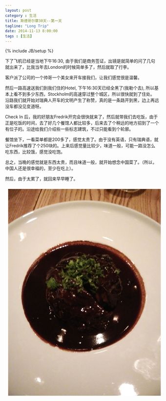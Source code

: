 ```yaml
---
layout: post
category : 生活
title: 斯德哥尔摩30天--第一天
tagline: "Long Trip"
date: 2014-11-13 8:00:00
tags : [生活]
---
```

{% include JB/setup %}


下了飞机已经是当地下午16:30, 由于我们是商务签证，出镜是就简单的问了几句就出来了，比我当年去London的时候简单多了，然后就取了行李。

客户派了公司的一个帅哥一个美女来开车接我们，让我们感觉很是温馨。

然后一路高速送我们到我们住的Hotel, 下午16:30天已经全黑了(我勒个去), 所以基本上看不到多少东西，Stockholm的高速穿过整个城区，所以很快就到了住处。 沿路我们就开始对瑞典人开车的文明产生了称赞，真的是一条路开到黑，边上再远没车都没见变道呀。

Check In 后，我的好朋友Fredrik开完会很快就来了，然后就带我们去吃饭，由于正是吃饭的时间，去了好几个餐馆人都比较多，后来去了个稍远的地方招到了一个有位子的。沿途给我们介绍些一些标志建筑，不过只能看到个轮廓。

餐馆坐下，一看菜单都是200多了，感觉太贵了。由于没有英语，只有瑞典语，就让Fredrik推荐了个250块的。上来后感觉量比较少，味道一般，可能一路没怎么吃东西，比较饿，感觉没吃饱。

总之，当晚的感觉就是东西太贵，而且味道一般，就开始想念中国菜了。（所以，中国人还是很幸福的，至少在吃上）。

然后，由于太累了，就回来早早睡了。


<img style="margin:10px; max-width:500px;" class="img-responsive img-rounded" src="/assets/images/stockholm/3.jpg"/>







